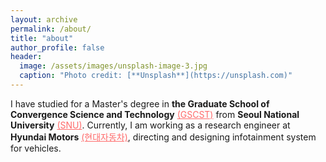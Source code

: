 ```yaml
---
layout: archive
permalink: /about/
title: "about"
author_profile: false
header:
  image: /assets/images/unsplash-image-3.jpg
  caption: "Photo credit: [**Unsplash**](https://unsplash.com)"
---
```


I have studied for a Master's degree in **the Graduate School of Convergence Science and Technology** [(GSCST)](http://convergence.snu.ac.kr/main/) from **Seoul National University** [(SNU)](http://snu.ac.kr/index.html). Currently, I am working as a research engineer at **Hyundai Motors** [(현대자동차)](https://www.hyundai.com/kr/en/main), directing and designing infotainment system for vehicles.


<html>
<head>
<meta name="viewport" content="width=device-width, initial-scale=1">
	<style>

	body {
	  color: #768390;
	  background: #FFF;
	  font-family: "Effra", Helvetica, sans-serif;
	  padding: 0;
	  -webkit-font-smoothing: antialiased; }

	h1, h2, h3, h4, h5, h6 {
	  color: #3D4351;
	  margin-top: 0; }

	a {
	  color: #FF6B6B; }
	  a:hover {
	    color: #ff9a9a;
	    text-decoration: none; }

	.example-header {
	  background: #3D4351;
	  color: #FFF;
	  font-weight: 300;
	  padding: 3em 1em;
	  text-align: center; }
	  .example-header h1 {
	    color: #FFF;
	    font-weight: 300;
	    margin-bottom: 20px; }
	  .example-header p {
	    font-size: 12px;
	    text-transform: uppercase;
	    letter-spacing: 3px;
	    font-weight: 700; }

	.container-fluid .row {
	  padding: 0 0 4em 0; }
	  .container-fluid .row:nth-child(even) {
	    background: #FFF; }

	.example-title {
	  text-align: center;
	  margin-bottom: 60px;
	  padding: 3em 0;
	  border-bottom: 1px solid #E4EAEC; }
	  .example-title p {
	    margin: 0 auto;
	    font-size: 16px;
	    max-width: 400px; }

	/*==================================
	    TIMELINE
	==================================*/
	/*-- GENERAL STYLES
	    ------------------------------*/
	.timeline {
	  line-height: 1.5em;
	  list-style: none;
	  margin: 0;
	  padding: 0;
	  width: 100%; }
	  .timeline h1, .timeline h2, .timeline h3, .timeline h4, .timeline h5, .timeline h6 {
	    line-height: inherit; }

	/*----- TIMELINE ITEM -----*/
	.timeline-item {
	  padding-left: 30px;
	  position: relative; }
	  .timeline-item:last-child {
	    padding-bottom: 0; }

	/*----- TIMELINE INFO -----*/
	.timeline-info {
	  font-size: 12px;
	  font-weight: 700;
	  letter-spacing: 3px;
	  margin: 0 0 .5em 0;
	  text-transform: uppercase;
	  white-space: nowrap; }

	/*----- TIMELINE MARKER -----*/
	.timeline-marker {
	  position: absolute;
	  top: 0;
	  bottom: 0;
	  left: 0;
	  width: 15px; }
	  .timeline-marker:before {
	    background: #FF6B6B;
	    border: 3px solid transparent;
	    border-radius: 100%;
	    content: "";
	    display: block;
	    height: 10px;
	    position: absolute;
	    top: 4px;
	    left: 0;
	    width: 10px;
	    transition: background 0.3s ease-in-out, border 0.3s ease-in-out; }
	  .timeline-marker:after {
	    content: "";
	    width: 3px;
	    background: #CCD5DB;
	    display: block;
	    position: absolute;
	    top: 24px;
	    bottom: 0;
	    left: 6px; }
	  .timeline-item:last-child .timeline-marker:after {
	    content: none; }

	.timeline-item:not(.period):hover .timeline-marker:before {
	  background: transparent;
	  border: 3px solid #FF6B6B; }

	/*----- TIMELINE CONTENT -----*/
	.timeline-content {
	  padding-bottom: 40px; }
	  .timeline-content p:last-child {
	    margin-bottom: 0; }

	/*----- TIMELINE PERIOD -----*/
	.period {
	  padding: 0; }
	  .period .timeline-info {
	    display: none; }
	  .period .timeline-marker:before {
	    background: transparent;
	    content: "";
	    width: 15px;
	    height: auto;
	    border: none;
	    border-radius: 0;
	    top: 0;
	    bottom: 30px;
	    position: absolute;
	    border-top: 3px solid #CCD5DB;
	    border-bottom: 3px solid #CCD5DB; }
	  .period .timeline-marker:after {
	    content: "";
	    height: 32px;
	    top: auto; }
	  .period .timeline-content {
	    padding: 40px 0 70px; }
	  .period .timeline-title {
	    margin: 0; }

	/*----------------------------------------------
	        MOD: TIMELINE SPLIT
	    ----------------------------------------------*/
	@media (min-width: 768px) {
	  .timeline-split .timeline, .timeline-centered .timeline {
	    display: table; }
	  .timeline-split .timeline-item, .timeline-centered .timeline-item {
	    display: table-row;
	    padding: 0; }
	  .timeline-split .timeline-info, .timeline-centered .timeline-info,
	  .timeline-split .timeline-marker,
	  .timeline-centered .timeline-marker,
	  .timeline-split .timeline-content,
	  .timeline-centered .timeline-content,
	  .timeline-split .period .timeline-info,
	  .timeline-centered .period .timeline-info {
	    display: table-cell;
	    vertical-align: top; }
	  
	  .timeline-split .timeline-marker,
	  .timeline-centered .timeline-marker {
	    position: relative; }
	  
	  .timeline-split .timeline-content,
	  .timeline-centered .timeline-content {
	    padding-left: 30px; }
	  .timeline-split .timeline-info, .timeline-centered .timeline-info {
	    padding-right: 30px; }
	  .timeline-split .period .timeline-title, .timeline-centered .period .timeline-title {
	    position: relative;
	    left: -45px; } }

	/*----------------------------------------------
	        MOD: TIMELINE CENTERED
	    ----------------------------------------------*/
	@media (min-width: 992px) {
	  .timeline-centered,
	  .timeline-centered .timeline-item,
	  .timeline-centered .timeline-info,
	  .timeline-centered .timeline-marker,
	  .timeline-centered .timeline-content {
	    display: block;
	    margin: 0;
	    padding: 0; }
	  .timeline-centered .timeline-item {
	    padding-bottom: 40px;
	    overflow: hidden; }
	  .timeline-centered .timeline-marker {
	    position: absolute;
	    left: 50%;
	    margin-left: -7.5px; }
	  .timeline-centered .timeline-info,
	  .timeline-centered .timeline-content {
	    width: 50%; }
	  .timeline-centered > .timeline-item:nth-child(odd) .timeline-info {
	    float: left;
	    text-align: right;
	    padding-right: 30px; }
	  .timeline-centered > .timeline-item:nth-child(odd) .timeline-content {
	    float: right;
	    text-align: left;
	    padding-left: 30px; }
	  .timeline-centered > .timeline-item:nth-child(even) .timeline-info {
	    float: right;
	    text-align: left;
	    padding-left: 30px; }
	  .timeline-centered > .timeline-item:nth-child(even) .timeline-content {
	    float: left;
	    text-align: right;
	    padding-right: 30px; }
	  .timeline-centered > .timeline-item.period .timeline-content {
	    float: none;
	    padding: 0;
	    width: 100%;
	    text-align: center; }
	  .timeline-centered .timeline-item.period {
	    padding: 50px 0 90px; }
	  .timeline-centered .period .timeline-marker:after {
	    height: 30px;
	    bottom: 0;
	    top: auto; }
	  .timeline-centered .period .timeline-title {
	    left: auto; } }

	/*----------------------------------------------
	        MOD: MARKER OUTLINE
	    ----------------------------------------------*/
	.marker-outline .timeline-marker:before {
	  background: transparent;
	  border-color: #FF6B6B; }

	.marker-outline .timeline-item:hover .timeline-marker:before {
	  background: #FF6B6B; }


	</style>
</head>
<body>
<script src="https://use.typekit.net/bkt6ydm.js"></script>
<script>try{Typekit.load({ async: true });}catch(e){}</script>
<!-- <header class="example-header">
    <h1 class="text-center">About Me</h1>
    <p>I am studying for a Master's degree in the Graduate School of Convergence Science and Technology <a href="http://convergence.snu.ac.kr/main/" target="_blank">(GSCST)</a> from Seoul National University <a href="http://snu.ac.kr/index.html" target="_blank">(SNU)</a>, studying under Joongseek Lee. </p>
</header> -->
<div class="col">
	<div class="container-fluid">
	    <div class="row example-basic">
	        <h1>work experience</h1>
		    <div class="col-xs-10 col-xs-offset-1 col-sm-8 col-sm-offset-2">
		        <ul class="timeline">
		        	<li class="timeline-item">
		                <div class="timeline-info">
		                    <span>July 2021 ~ </span>
		                </div>
		                <div class="timeline-marker"></div>
		                <div class="timeline-content">
		                    <h3 class="timeline-title">Research Engineer</h3>
		                    <p>Hyundai Motors Company, Infotainment Center
		                    <br>현대자동차 인포테인먼트개발센터 연구원</p>
		                </div>
		            </li>
		            <li class="timeline-item">
		                <div class="timeline-info">
		                    <span>March 2019 ~ July 2019</span>
		                </div>
		                <div class="timeline-marker"></div>
		                <div class="timeline-content">
		                    <h3 class="timeline-title">Graduate Research Assistant</h3>
		                    <p>Seoul National University, Creative Fusion Project
		                    <br>서울대학교 자유전공학부 창의융합프로젝트 수업조교</p>
		                </div>
		            </li>
		            <li class="timeline-item">
		                <div class="timeline-info">
		                    <span>June 2016 ~ September 2016</span>
		                </div>
		                <div class="timeline-marker"></div>
		                <div class="timeline-content">
		                    <h3 class="timeline-title">Internship</h3>
		                    <p>Seoul City Hall Information Protection Team
		                    	<br>서울시청 정보보안팀 인턴</p>
		                </div>
		            </li>
		        </ul>
		    </div>
		</div>
	    <div class="row example-basic">
	    	<h1>education</h1>
	        <div class="col-xs-10 col-xs-offset-1 col-sm-8 col-sm-offset-2">
	            <ul class="timeline">
	                <li class="timeline-item">
	                    <div class="timeline-info">
	                        <span>March 2018 ~ August 2020</span>
	                    </div>
	                    <div class="timeline-marker"></div>
	                    <div class="timeline-content">
	                        <h3 class="timeline-title">Seoul National University, User Experience Lab</h3>
	                        <p>서울대학교 융합과학기술대학원 디지털정보융합전공 사용자경험연구실</p>
	                    </div>
	                </li>
	                <li class="timeline-item">
	                    <div class="timeline-info">
	                        <span>March 2012 ~ Februrary 2018</span>
	                    </div>
	                    <div class="timeline-marker"></div>
	                    <div class="timeline-content">
	                        <h3 class="timeline-title">Hanyang University, College of Engineering, Information Systems Major</h3>
	                        <p>한양대학교 공과대학 정보시스템학과</p>
	                    </div>
	                </li>
	                <li class="timeline-item">
	                    <div class="timeline-info">
	                        <span>August 2016 ~ Februrary 2017</span>
	                    </div>
	                    <div class="timeline-marker"></div>
	                    <div class="timeline-content">
	                        <h3 class="timeline-title">Darmstadt University of Applied Sciences, Informatics</h3>
	                        <p>한-EU ICI ECP 교환학생 장학 프로그램</p>
	                    </div>
	                </li>
	                <li class="timeline-item">
	                    <div class="timeline-info">
	                        <span>March 2007 ~ Februrary 2010</span>
	                    </div>
	                    <div class="timeline-marker"></div>
	                    <div class="timeline-content">
	                        <h3 class="timeline-title">Daejeon Foreign Language High School, English Major</h3>
	                        <p>대전외국어고등학교 영어과</p>
	                    </div>
	                </li>
	            </ul>
	        </div>
	    </div>
		<div class="row example-basic">
	        <h1>awards and honors</h1>
		    <div class="col-xs-10 col-xs-offset-1 col-sm-8 col-sm-offset-2">
		        <ul class="timeline">
		        	<li class="timeline-item">
		                <div class="timeline-info">
		                    <span>2020</span>
		                </div>
		                <div class="timeline-marker"></div>
		                <div class="timeline-content">
		                    <h3 class="timeline-title">Graduation Outstanding Thesis Award</h3>
		                    <p>졸업 우수 논문상</p>
		                </div>
		            </li>
		            <li class="timeline-item">
		                <div class="timeline-info">
		                    <span>2012 ~ 2017</span>
		                </div>
		                <div class="timeline-marker"></div>
		                <div class="timeline-content">
		                    <h3 class="timeline-title">Hanyang Science and Technology Scholarship</h3>
		                    <p>한양 과학 기술 장학금(100%)</p>
		                </div>
		            </li>
		            <li class="timeline-item">
		                <div class="timeline-info">
		                    <span>2016</span>
		                </div>
		                <div class="timeline-marker"></div>
		                <div class="timeline-content">
		                    <h3 class="timeline-title">EU ICI ECP Scholarship</h3>
		                    <p>교환 학생 프로그램 장학금</p>
		                </div>
		            </li>
		        </ul>
		    </div>
		</div>  	
	</div>
</div>
</body>
</html>
